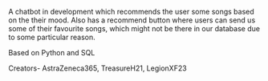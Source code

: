 A chatbot in development which recommends the user some songs based on the their mood. 
Also has a recommend button where users can send us some of their favourite songs, which might not be there in our database due to some particular reason. 

Based on Python and SQL

Creators- AstraZeneca365, TreasureH21, LegionXF23
